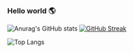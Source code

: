 ### Hello world 🌎
![Anurag's GitHub stats](https://github-readme-stats.vercel.app/api?username=thalesinacioo&show_icons=true&theme=merko)
[![GitHub Streak](https://github-readme-streak-stats.herokuapp.com/?user=thalesinacioo)](https://git.io/streak-stats)

![Top Langs](https://github-readme-stats.vercel.app/api/top-langs/?username=thalesinacioo&langs_count=5&theme=default)

<!--
**thalesinacioo/thalesinacioo** is a ✨ _special_ ✨ repository because its `README.md` (this file) appears on your GitHub profile.

Here are some ideas to get you started:


- 🔭 I’m currently working on ...
- 🌱 I’m currently learning ...
- 👯 I’m looking to collaborate on ...
- 🤔 I’m looking for help with ...
- 💬 Ask me about ...
- 📫 How to reach me: ...
- 😄 Pronouns: ...
- ⚡ Fun fact: ...
-->
